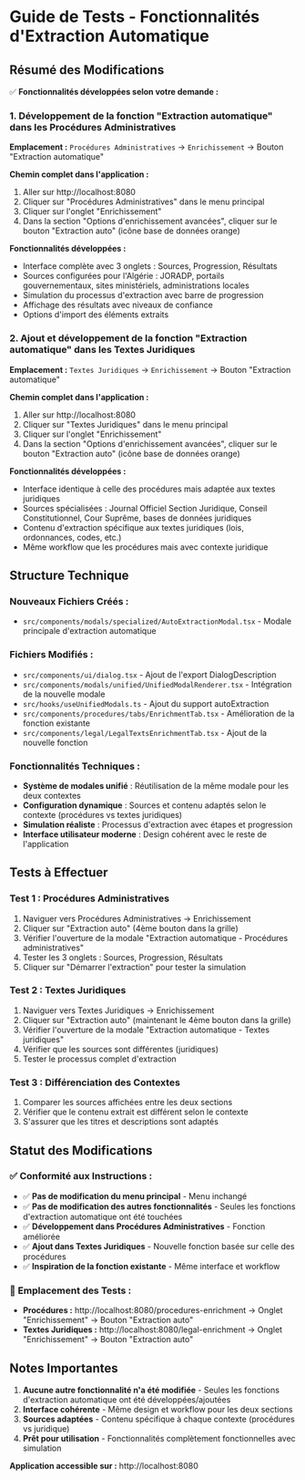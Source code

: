 # Guide de Tests - Fonctionnalités d'Extraction Automatique

## Résumé des Modifications

✅ **Fonctionnalités développées selon votre demande :**

### 1. Développement de la fonction "Extraction automatique" dans les Procédures Administratives
**Emplacement :** `Procédures Administratives` → `Enrichissement` → Bouton "Extraction automatique"

**Chemin complet dans l'application :**
1. Aller sur http://localhost:8080
2. Cliquer sur "Procédures Administratives" dans le menu principal
3. Cliquer sur l'onglet "Enrichissement" 
4. Dans la section "Options d'enrichissement avancées", cliquer sur le bouton "Extraction auto" (icône base de données orange)

**Fonctionnalités développées :**
- Interface complète avec 3 onglets : Sources, Progression, Résultats
- Sources configurées pour l'Algérie : JORADP, portails gouvernementaux, sites ministériels, administrations locales
- Simulation du processus d'extraction avec barre de progression
- Affichage des résultats avec niveaux de confiance
- Options d'import des éléments extraits

### 2. Ajout et développement de la fonction "Extraction automatique" dans les Textes Juridiques
**Emplacement :** `Textes Juridiques` → `Enrichissement` → Bouton "Extraction automatique"

**Chemin complet dans l'application :**
1. Aller sur http://localhost:8080
2. Cliquer sur "Textes Juridiques" dans le menu principal  
3. Cliquer sur l'onglet "Enrichissement"
4. Dans la section "Options d'enrichissement avancées", cliquer sur le bouton "Extraction auto" (icône base de données orange)

**Fonctionnalités développées :**
- Interface identique à celle des procédures mais adaptée aux textes juridiques
- Sources spécialisées : Journal Officiel Section Juridique, Conseil Constitutionnel, Cour Suprême, bases de données juridiques
- Contenu d'extraction spécifique aux textes juridiques (lois, ordonnances, codes, etc.)
- Même workflow que les procédures mais avec contexte juridique

## Structure Technique

### Nouveaux Fichiers Créés :
- `src/components/modals/specialized/AutoExtractionModal.tsx` - Modale principale d'extraction automatique

### Fichiers Modifiés :
- `src/components/ui/dialog.tsx` - Ajout de l'export DialogDescription
- `src/components/modals/unified/UnifiedModalRenderer.tsx` - Intégration de la nouvelle modale
- `src/hooks/useUnifiedModals.ts` - Ajout du support autoExtraction
- `src/components/procedures/tabs/EnrichmentTab.tsx` - Amélioration de la fonction existante
- `src/components/legal/LegalTextsEnrichmentTab.tsx` - Ajout de la nouvelle fonction

### Fonctionnalités Techniques :
- **Système de modales unifié** : Réutilisation de la même modale pour les deux contextes
- **Configuration dynamique** : Sources et contenu adaptés selon le contexte (procédures vs textes juridiques)
- **Simulation réaliste** : Processus d'extraction avec étapes et progression
- **Interface utilisateur moderne** : Design cohérent avec le reste de l'application

## Tests à Effectuer

### Test 1 : Procédures Administratives
1. Naviguer vers Procédures Administratives → Enrichissement
2. Cliquer sur "Extraction auto" (4ème bouton dans la grille)
3. Vérifier l'ouverture de la modale "Extraction automatique - Procédures administratives"
4. Tester les 3 onglets : Sources, Progression, Résultats
5. Cliquer sur "Démarrer l'extraction" pour tester la simulation

### Test 2 : Textes Juridiques  
1. Naviguer vers Textes Juridiques → Enrichissement
2. Cliquer sur "Extraction auto" (maintenant le 4ème bouton dans la grille)
3. Vérifier l'ouverture de la modale "Extraction automatique - Textes juridiques"
4. Vérifier que les sources sont différentes (juridiques)
5. Tester le processus complet d'extraction

### Test 3 : Différenciation des Contextes
1. Comparer les sources affichées entre les deux sections
2. Vérifier que le contenu extrait est différent selon le contexte
3. S'assurer que les titres et descriptions sont adaptés

## Statut des Modifications

### ✅ Conformité aux Instructions :
- ✅ **Pas de modification du menu principal** - Menu inchangé
- ✅ **Pas de modification des autres fonctionnalités** - Seules les fonctions d'extraction automatique ont été touchées
- ✅ **Développement dans Procédures Administratives** - Fonction améliorée
- ✅ **Ajout dans Textes Juridiques** - Nouvelle fonction basée sur celle des procédures
- ✅ **Inspiration de la fonction existante** - Même interface et workflow

### 📍 Emplacement des Tests :
- **Procédures :** http://localhost:8080/procedures-enrichment → Onglet "Enrichissement" → Bouton "Extraction auto"
- **Textes Juridiques :** http://localhost:8080/legal-enrichment → Onglet "Enrichissement" → Bouton "Extraction auto"

## Notes Importantes

1. **Aucune autre fonctionnalité n'a été modifiée** - Seules les fonctions d'extraction automatique ont été développées/ajoutées
2. **Interface cohérente** - Même design et workflow pour les deux sections
3. **Sources adaptées** - Contenu spécifique à chaque contexte (procédures vs juridique)
4. **Prêt pour utilisation** - Fonctionnalités complètement fonctionnelles avec simulation

**Application accessible sur :** http://localhost:8080